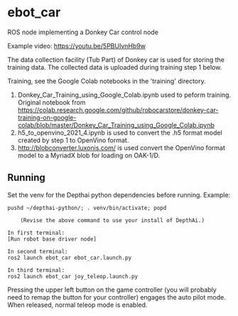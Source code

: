 # ebot_car

ROS node implementing a Donkey Car control node

Example video:  https://youtu.be/5PBUIvnHb9w

The data collection facility (Tub Part) of Donkey car is used for storing the training data.  The collected data is uploaded during training step 1 below.

Training, see the Google Colab notebooks in the 'training' directory.
1. Donkey_Car_Training_using_Google_Colab.ipynb used to peform training.  Original notebook from https://colab.research.google.com/github/robocarstore/donkey-car-training-on-google-colab/blob/master/Donkey_Car_Training_using_Google_Colab.ipynb
2. h5_to_openvino_2021_4.ipynb is used to convert the .h5 format model created by step 1 to OpenVino format.
3. http://blobconverter.luxonis.com/ is used convert the OpenVino format model to a MyriadX blob for loading on OAK-1/D.

## Running

Set the venv for the Depthai python dependencies before running. Example:

````
pushd ~/depthai-python/; . venv/bin/activate; popd

    (Revise the above command to use your install of DepthAi.)

In first terminal:
[Run robot base driver node]

In second terminal:
ros2 launch ebot_car ebot_car.launch.py

In third terminal:
ros2 launch ebot_car joy_teleop.launch.py

````

Pressing the upper left button on the game controller (you will probably need to remap the button for your controller) engages the auto pilot mode.  When released, normal teleop mode is enabled.
